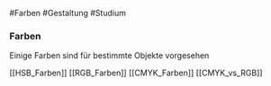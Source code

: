 #Farben #Gestaltung #Studium 
### Farben
Einige Farben sind für bestimmte Objekte vorgesehen

[[HSB_Farben]]
[[RGB_Farben]]
[[CMYK_Farben]]
[[CMYK_vs_RGB]]